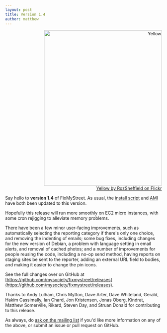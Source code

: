 ```yaml
---
layout: post
title: Version 1.4
author: matthew
---
```


<div class="r" align="right"><a href="https://www.flickr.com/photos/rozabbotts/6675291613/" title="Yellow by RozSheffield on Flickr"><img src="https://farm8.staticflickr.com/7154/6675291613_3d4764abc5.jpg" width="379" height="500" alt="Yellow"><br>Yellow by RozSheffield on Flickr</a></div>

Say hello to **version 1.4** of FixMyStreet. As usual, the [install
script](/install/install-script/) and [AMI](/install/ami/) have both been
updated to this version.

Hopefully this release will run more smoothly on EC2 micro instances, with some
cron rejigging to alleviate memory problems.

There have been a few minor user-facing improvements, such as automatically
selecting the reporting category if there's only one choice, and removing the
indenting of emails; some bug fixes, including changes for the new version of
Debian, a problem with language setting in email alerts, and removal of cached
photos; and a number of improvements for people reusing the code, including a
no-op send method, having reports on staging sites be sent to the reporter,
adding an external URL field to bodies, and making it easier to change the pin
icons.

See the full changes over on GitHub at
[https://github.com/mysociety/fixmystreet/releases](https://github.com/mysociety/fixmystreet/releases).

Thanks to Andy Lulham, Chris Mytton, Dave Arter, Dave Whiteland, Gerald, Hakim
Cassimally, Ian Chard, Jon Kristensen, Jonas Oberg, Kindrat, Matthew
Somerville, Rikard, Steven Day, and Struan Donald for contributing to this
release.

As always, do [ask on the mailing list](/community/) if you'd like more
information on any of the above, or submit an issue or pull request on GitHub.
